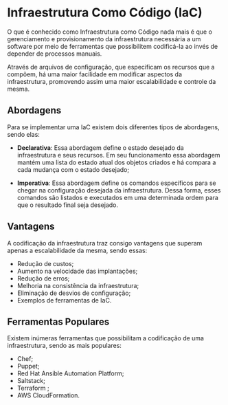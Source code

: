 # Infraestrutura Como Código (IaC)

O que é conhecido como Infraestrutura como Código nada mais é que o gerenciamento e provisionamento da infraestrutura necessária a um software por meio de ferramentas que possibilitem codificá-la ao invés de depender de processos manuais.

Através de arquivos de configuração, que especificam os recursos que a compõem, há uma maior facilidade em modificar aspectos da infraestrutura, promovendo assim uma maior escalabilidade e controle da mesma.

## Abordagens

Para se implementar uma IaC existem dois diferentes tipos de abordagens, sendo elas:

* __Declarativa__: Essa abordagem define o estado desejado da infraestrutura e seus recursos. Em seu funcionamento essa abordagem mantém uma lista do estado atual dos objetos criados e há compara a cada mudança com o estado desejado;

* __Imperativa__: Essa abordagem define os comandos específicos para se chegar na configuração desejada da infraestrutura. Dessa forma, esses comandos são listados e executados em uma determinada ordem para que o resultado final seja desejado.

## Vantagens 

A codificação da infraestrutura traz consigo vantagens que superam apenas a escalabilidade da mesma, sendo essas:

* Redução de custos;
* Aumento na velocidade das implantações;
* Redução de erros;
* Melhoria na consistência da infraestrutura;
* Eliminação de desvios de configuração;
* Exemplos de ferramentas de IaC.

## Ferramentas Populares

Existem inúmeras ferramentas que possibilitam a codificação de uma infraestrutura, sendo as mais populares:

* Chef;
* Puppet;
* Red Hat Ansible Automation Platform;
* Saltstack;
* Terraform ;
* AWS CloudFormation.